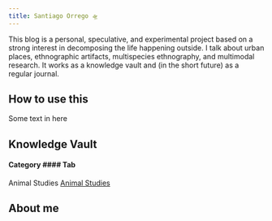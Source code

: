 ```yaml
---
title: Santiago Orrego 🛸
---
```

           
This blog is a personal, speculative, and experimental project based on a strong interest in decomposing the life happening outside. I talk about urban places, ethnographic artifacts, multispecies ethnography, and multimodal research. It works as a knowledge vault and (in the short future) as a regular journal.

## How to use this
Some text in here 

## Knowledge Vault
#### Category       			#### Tab                                                       
 
 Animal Studies 						 [Animal Studies](https://sorrego.xyz/tags/animal_studies)
 
 
 ## About me
